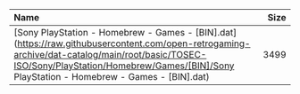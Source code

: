 |Name|Size|
|:---|---:|
|[Sony PlayStation - Homebrew - Games - [BIN].dat](https://raw.githubusercontent.com/open-retrogaming-archive/dat-catalog/main/root/basic/TOSEC-ISO/Sony/PlayStation/Homebrew/Games/[BIN]/Sony PlayStation - Homebrew - Games - [BIN].dat)|3499|
